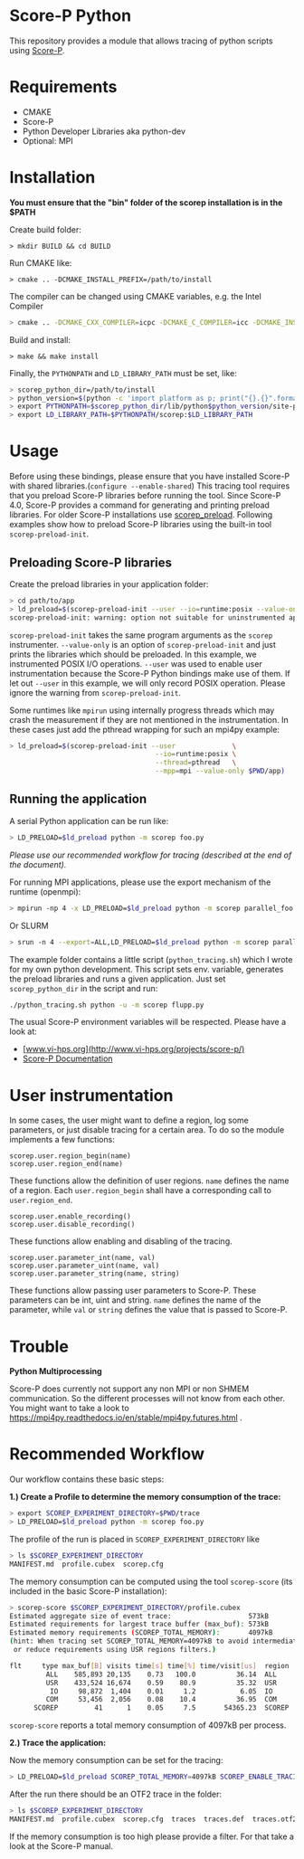 # Score-P Python
This repository provides a module that allows tracing of python scripts using [Score-P](http://www.vi-hps.org/projects/score-p/).

# Requirements
* CMAKE
* Score-P
* Python Developer Libraries aka python-dev
* Optional: MPI

# Installation
**You must ensure that the "bin" folder of the scorep installation is in the $PATH**

Create build folder:
```
> mkdir BUILD && cd BUILD
```
Run CMAKE like:
```
> cmake .. -DCMAKE_INSTALL_PREFIX=/path/to/install
```
The compiler can be changed using CMAKE variables, e.g. the Intel Compiler
```bash
> cmake .. -DCMAKE_CXX_COMPILER=icpc -DCMAKE_C_COMPILER=icc -DCMAKE_INSTALL_PREFIX=/path/to/install
```
Build and install:
```
> make && make install
```
Finally, the `PYTHONPATH` and `LD_LIBRARY_PATH` must be set, like:
```bash
> scorep_python_dir=/path/to/install
> python_version=$(python -c 'import platform as p; print("{}.{}".format(p.sys.version_info.major,p.sys.version_info.minor))')
> export PYTHONPATH=$scorep_python_dir/lib/python$python_version/site-packages
> export LD_LIBRARY_PATH=$PYTHONPATH/scorep:$LD_LIBRARY_PATH
```

# Usage
Before using these bindings, please ensure that you have installed Score-P with shared libraries.(`configure --enable-shared`)
This tracing tool requires that you preload Score-P libraries before running the tool.
Since Score-P 4.0, Score-P provides a command for generating and printing preload libraries.
For older Score-P installations use [scorep_preload](https://github.com/harryherold/scorep_preload).
Following examples show how to preload Score-P libraries using the built-in tool `scorep-preload-init`.

## Preloading Score-P libraries
Create the preload libraries in your application folder:
```bash
> cd path/to/app
> ld_preload=$(scorep-preload-init --user --io=runtime:posix --value-only $PWD/app)
scorep-preload-init: warning: option not suitable for uninstrumented applications: '--user'
```
`scorep-preload-init` takes the same program arguments as the `scorep` instrumenter. `--value-only` is an option of `scorep-preload-init` and just prints the libraries which should be preloaded. In this example, we instrumented POSIX I/O operations. `--user` was used to enable user instrumentation because the Score-P Python bindings make use of them. If let out `--user` in this example, we will only record POSIX operation. Please ignore the warning from `scorep-preload-init`.

Some runtimes like `mpirun` using internally progress threads which may crash the measurement if they are not mentioned in the instrumentation.
In these cases just add the pthread wrapping for such an mpi4py example:
```bash
> ld_preload=$(scorep-preload-init --user              \
                                    --io=runtime:posix \
                                    --thread=pthread   \
                                    --mpp=mpi --value-only $PWD/app)
```
## Running the application
A serial Python application can be run like:
```bash
> LD_PRELOAD=$ld_preload python -m scorep foo.py
```
*Please use our recommended workflow for tracing (described at the end of the document).*

For running MPI applications, please use the export mechanism of the runtime (openmpi):
```bash
> mpirun -np 4 -x LD_PRELOAD=$ld_preload python -m scorep parallel_foo.py
```
Or SLURM
```bash
> srun -n 4 --export=ALL,LD_PRELOAD=$ld_preload python -m scorep parallel_foo.py
```

The example folder contains a little script (`python_tracing.sh`) which I wrote for my own python development. This script sets env. variable, generates the preload libraries and runs a given application. Just set `scorep_python_dir` in the script and run:
```bash
./python_tracing.sh python -u -m scorep flupp.py
```
The usual Score-P environment variables will be respected. Please have a look at:
* [www.vi-hps.org](http://www.vi-hps.org/projects/score-p/)
* [Score-P Documentation](https://silc.zih.tu-dresden.de/scorep-current/pdf/scorep.pdf)

# User instrumentation

In some cases, the user might want to define a region, log some parameters, or just disable tracing for a certain area. To do so the module implements a few functions:

```
scorep.user.region_begin(name)
scorep.user.region_end(name)
```

These functions allow the definition of user regions. `name` defines the name of a region. Each `user.region_begin` shall have a corresponding call to `user.region_end`.


```
scorep.user.enable_recording()
scorep.user.disable_recording()
```

These functions allow enabling and disabling of the tracing.

```
scorep.user.parameter_int(name, val)
scorep.user.parameter_uint(name, val)
scorep.user.parameter_string(name, string)
```

These functions allow passing user parameters to Score-P. These parameters can be int, uint and string. `name` defines the name of the parameter, while `val` or `string` defines the value that is passed to Score-P.

# Trouble
**Python Multiprocessing**

 Score-P does currently not support any non MPI or non SHMEM communication. So the different processes will not know from each other. You might want to take a look to https://mpi4py.readthedocs.io/en/stable/mpi4py.futures.html .

# Recommended Workflow
Our workflow contains these basic steps:

**1.) Create a Profile to determine the memory consumption of the trace:**
```bash
> export SCOREP_EXPERIMENT_DIRECTORY=$PWD/trace
> LD_PRELOAD=$ld_preload python -m scorep foo.py
```
The profile of the run is placed in `SCOREP_EXPERIMENT_DIRECTORY` like
```bash
> ls $SCOREP_EXPERIMENT_DIRECTORY
MANIFEST.md  profile.cubex  scorep.cfg
```
The memory consumption can be computed using the tool `scorep-score` (its included in the basic Score-P installation):
```bash
> scorep-score $SCOREP_EXPERIMENT_DIRECTORY/profile.cubex
Estimated aggregate size of event trace:                   573kB
Estimated requirements for largest trace buffer (max_buf): 573kB
Estimated memory requirements (SCOREP_TOTAL_MEMORY):       4097kB
(hint: When tracing set SCOREP_TOTAL_MEMORY=4097kB to avoid intermediate flushes
 or reduce requirements using USR regions filters.)

flt     type max_buf[B] visits time[s] time[%] time/visit[us]  region
         ALL    585,893 20,135    0.73   100.0          36.14  ALL
         USR    433,524 16,674    0.59    80.9          35.32  USR
          IO     98,872  1,404    0.01     1.2           6.05  IO
         COM     53,456  2,056    0.08    10.4          36.95  COM
      SCOREP         41      1    0.05     7.5       54365.23  SCOREP
```
`scorep-score` reports a total memory consumption of 4097kB per process.

**2.) Trace the application:**

Now the memory consumption can be set for the tracing:

```bash
> LD_PRELOAD=$ld_preload SCOREP_TOTAL_MEMORY=4097kB SCOREP_ENABLE_TRACING=true python -m scorep foo.py
```
After the run there should be an OTF2 trace in the folder:
```bash
> ls $SCOREP_EXPERIMENT_DIRECTORY
MANIFEST.md  profile.cubex  scorep.cfg  traces  traces.def  traces.otf2
```
If the memory consumption is too high please provide a filter. For that take a look at the Score-P manual.